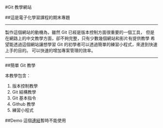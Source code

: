 #Git 教學網站

##這是電子化學習課程的期末專題
***
製作這個網站的動機為，雖然 Git 已經是版本控制方面很重要的一個工具，
但是在網路上的中文教學方面，卻不夠完整，只有少數幾個網站和影片有提供教學
希望能透過這個網站讓想學習 Git 的初學者可以透過簡單的練習小程式，來達到快速上手的目的。
可以快速的增加專案管理的效率。
***

##簡單 Git 教學

本教學包含：

1. 版本控制教學
2. Git 結構教學
3. Git 基本指令
4. Github 教學
5. 練習小程式

##Demo
這個[連結](http://#)暫時不能使用  
